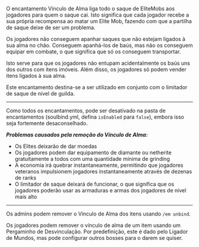 O encantamento Vínculo de Alma liga todo o saque de EliteMobs aos jogadores para quem o saque cai. Isto significa que
cada jogador recebe a sua própria recompensa ao matar um Elite Mob, fazendo com que a partilha de saque deixe de ser um
problema.

Os jogadores não conseguem apanhar saques que não estejam ligados à sua alma no chão. Conseguem apanhá-los de baús, mas
não os conseguem equipar em combate, o que significa que só os conseguem transportar.

Isto serve para que os jogadores não entupam acidentalmente os baús uns dos outros com itens imóveis. Além disso, os
jogadores só podem vender itens ligados à sua alma.

Este encantamento destina-se a ser utilizado em conjunto com o limitador de saque de nível de guilda.

***

Como todos os encantamentos, pode ser desativado na pasta de encantamentos (soulbind.yml, defina `isEnabled`
para `false`), embora isso seja fortemente desaconselhado.

***Problemas causados pela remoção do Vínculo de Alma:***

- Os Elites deixarão de dar moedas
- Os jogadores podem dar equipamento de diamante ou netherite gratuitamente a todos com uma quantidade mínima de grinding
- A economia irá quebrar instantaneamente, permitindo que jogadores veteranos impulsionem jogadores instantaneamente
  através de dezenas de ranks
- O limitador de saque deixará de funcionar, o que significa que os jogadores poderão usar as armaduras e armas dos
  jogadores de nível mais alto

***

Os admins podem remover o Vínculo de Alma dos itens usando `/em unbind`.

Os jogadores podem remover o vínculo de alma de um item usando um Pergaminho de Desvinculação. Por predefinição, este é
dado pelo Ligador de Mundos, mas pode configurar outros bosses para o darem se quiser.
